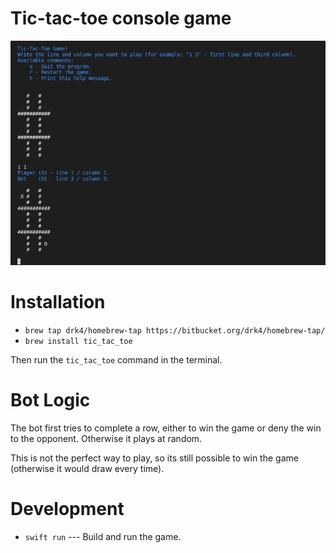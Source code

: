 # Tic-tac-toe console game #

![Promotion Image](images/promotion1.png "Promotion Image")


# Installation #

- `brew tap drk4/homebrew-tap https://bitbucket.org/drk4/homebrew-tap/`
- `brew install tic_tac_toe`

Then run the `tic_tac_toe` command in the terminal.


# Bot Logic #

The bot first tries to complete a row, either to win the game or deny the win to the opponent. Otherwise it plays at random.

This is not the perfect way to play, so its still possible to win the game (otherwise it would draw every time).


# Development #

- `swift run` --- Build and run the game.

